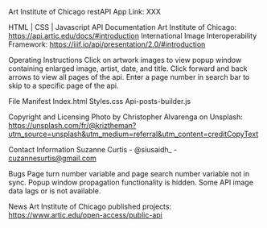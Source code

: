 Art Institute of Chicago restAPI App
Link: XXX

HTML | CSS | Javascript
API Documentation
Art Institute of Chicago:  https://api.artic.edu/docs/#introduction
International Image Interoperability Framework:  https://iiif.io/api/presentation/2.0/#introduction

Operating Instructions
Click on artwork images to view popup window containing enlarged image, artist, date, and title.
Click forward and back arrows to view all pages of the api.
Enter a page number in search bar to skip to a specific page of the api.

File Manifest
Index.html
Styles.css
Api-posts-builder.js

Copyright and Licensing 
Photo by Christopher Alvarenga on Unsplash:  https://unsplash.com/fr/@kriztheman?utm_source=unsplash&utm_medium=referral&utm_content=creditCopyText

Contact Information
Suzanne Curtis - @siusaidh_ - cuzannesurtis@gmail.com

Bugs
Page turn number variable and page search number variable not in sync.
Popup window propagation functionality is hidden. 
Some API image data lags or is not available.

News
Art Institute of Chicago published projects:  https://www.artic.edu/open-access/public-api
